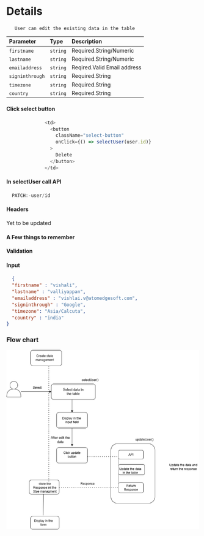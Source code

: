 
# Details

```http
   User can edit the existing data in the table
```

| Parameter | Type     | Description                |
| :-------- | :------- | :------------------------- |
| `firstname` | `string` | Required.String/Numeric |
| `lastname` | `string`| Required.String/Numeric |
| `emailaddress` | `string` | Reqired.Valid Email address |
| `signinthrough` | `string`| Required.String |
| `timezone`|`string`|Required.String |
|`country`|`string`|Required.String |

#### Click select button
```javascript
              <td>
                <button
                  className="select-button"
                  onClick={() => selectUser(user.id)}
                >
                  Delete
                </button>
              </td>

```
#### In selectUser call API 
```javascript
  PATCH:-user/id
```

#### Headers
Yet to be updated

#### A Few things to remember

#### Validation

#### Input

```json
  {
  "firstname" : "vishali",
  "lastname" : "valliyappan",
  "emailaddress" : "vishlai.v@atomedgesoft.com",
  "signinthrough" : "Google",
  "timezone": "Asia/Calcuta",
  "country" : "india"
}
``` 
### Flow chart


![Update](../img/update.png)






